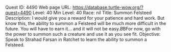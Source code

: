 Quest ID: 4490
Web page URL: https://database.turtle-wow.org/?quest=4490
Level: 40
Min Level: 40
Race: nil
Title: Summon Felsteed
Description: I would give you a reward for your patience and hard work. But know this, the ability to summon a Felsteed will be much more difficult in the future. You will have to earn it... and it will not be easy.$B$BFor now, go with the power to summon such a creature and use it as you see fit.
Objective: Speak to Strahad Farsan in Ratchet to learn the ability to summon a Felsteed.
